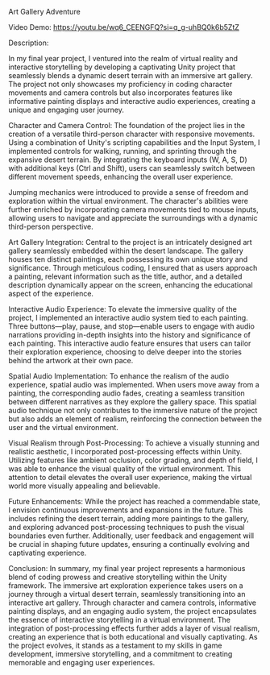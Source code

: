 Art Gallery Adventure

Video Demo: https://youtu.be/wq6_CEENGFQ?si=q_g-uhBQ0k6b5ZtZ

Description:

In my final year project, I ventured into the realm of virtual reality and interactive storytelling by developing a captivating Unity project that seamlessly blends a dynamic desert terrain with an immersive art gallery. The project not only showcases my proficiency in coding character movements and camera controls but also incorporates features like informative painting displays and interactive audio experiences, creating a unique and engaging user journey.

Character and Camera Control: The foundation of the project lies in the creation of a versatile third-person character with responsive movements. Using a combination of Unity's scripting capabilities and the Input System, I implemented controls for walking, running, and sprinting through the expansive desert terrain. By integrating the keyboard inputs (W, A, S, D) with additional keys (Ctrl and Shift), users can seamlessly switch between different movement speeds, enhancing the overall user experience.

Jumping mechanics were introduced to provide a sense of freedom and exploration within the virtual environment. The character's abilities were further enriched by incorporating camera movements tied to mouse inputs, allowing users to navigate and appreciate the surroundings with a dynamic third-person perspective.

Art Gallery Integration: Central to the project is an intricately designed art gallery seamlessly embedded within the desert landscape. The gallery houses ten distinct paintings, each possessing its own unique story and significance. Through meticulous coding, I ensured that as users approach a painting, relevant information such as the title, author, and a detailed description dynamically appear on the screen, enhancing the educational aspect of the experience.

Interactive Audio Experience: To elevate the immersive quality of the project, I implemented an interactive audio system tied to each painting. Three buttons—play, pause, and stop—enable users to engage with audio narrations providing in-depth insights into the history and significance of each painting. This interactive audio feature ensures that users can tailor their exploration experience, choosing to delve deeper into the stories behind the artwork at their own pace.

Spatial Audio Implementation: To enhance the realism of the audio experience, spatial audio was implemented. When users move away from a painting, the corresponding audio fades, creating a seamless transition between different narratives as they explore the gallery space. This spatial audio technique not only contributes to the immersive nature of the project but also adds an element of realism, reinforcing the connection between the user and the virtual environment.

Visual Realism through Post-Processing: To achieve a visually stunning and realistic aesthetic, I incorporated post-processing effects within Unity. Utilizing features like ambient occlusion, color grading, and depth of field, I was able to enhance the visual quality of the virtual environment. This attention to detail elevates the overall user experience, making the virtual world more visually appealing and believable.

Future Enhancements: While the project has reached a commendable state, I envision continuous improvements and expansions in the future. This includes refining the desert terrain, adding more paintings to the gallery, and exploring advanced post-processing techniques to push the visual boundaries even further. Additionally, user feedback and engagement will be crucial in shaping future updates, ensuring a continually evolving and captivating experience.

Conclusion: In summary, my final year project represents a harmonious blend of coding prowess and creative storytelling within the Unity framework. The immersive art exploration experience takes users on a journey through a virtual desert terrain, seamlessly transitioning into an interactive art gallery. Through character and camera controls, informative painting displays, and an engaging audio system, the project encapsulates the essence of interactive storytelling in a virtual environment. The integration of post-processing effects further adds a layer of visual realism, creating an experience that is both educational and visually captivating. As the project evolves, it stands as a testament to my skills in game development, immersive storytelling, and a commitment to creating memorable and engaging user experiences.

